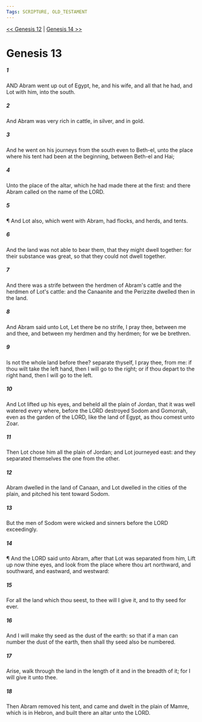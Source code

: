 ```yaml
---
Tags: SCRIPTURE, OLD_TESTAMENT
---
```


[<< Genesis 12](OLD_TESTAMENT/01_Genesis/Genesis_12.md) | [Genesis 14 >>](OLD_TESTAMENT/01_Genesis/Genesis_14.md)

# Genesis 13

##### 1

AND Abram went up out of Egypt, he, and his wife, and all that he had, and Lot with him, into the south.

##### 2

And Abram was very rich in cattle, in silver, and in gold.

##### 3

And he went on his journeys from the south even to Beth-el, unto the place where his tent had been at the beginning, between Beth-el and Hai;

##### 4

Unto the place of the altar, which he had made there at the first: and there Abram called on the name of the LORD.

##### 5

¶ And Lot also, which went with Abram, had flocks, and herds, and tents.

##### 6

And the land was not able to bear them, that they might dwell together: for their substance was great, so that they could not dwell together.

##### 7

And there was a strife between the herdmen of Abram's cattle and the herdmen of Lot's cattle: and the Canaanite and the Perizzite dwelled then in the land.

##### 8

And Abram said unto Lot, Let there be no strife, I pray thee, between me and thee, and between my herdmen and thy herdmen; for we be brethren.

##### 9

Is not the whole land before thee? separate thyself, I pray thee, from me: if thou wilt take the left hand, then I will go to the right; or if thou depart to the right hand, then I will go to the left.

##### 10

And Lot lifted up his eyes, and beheld all the plain of Jordan, that it was well watered every where, before the LORD destroyed Sodom and Gomorrah, even as the garden of the LORD, like the land of Egypt, as thou comest unto Zoar.

##### 11

Then Lot chose him all the plain of Jordan; and Lot journeyed east: and they separated themselves the one from the other.

##### 12

Abram dwelled in the land of Canaan, and Lot dwelled in the cities of the plain, and pitched his tent toward Sodom.

##### 13

But the men of Sodom were wicked and sinners before the LORD exceedingly.

##### 14

¶ And the LORD said unto Abram, after that Lot was separated from him, Lift up now thine eyes, and look from the place where thou art northward, and southward, and eastward, and westward:

##### 15

For all the land which thou seest, to thee will I give it, and to thy seed for ever.

##### 16

And I will make thy seed as the dust of the earth: so that if a man can number the dust of the earth, then shall thy seed also be numbered.

##### 17

Arise, walk through the land in the length of it and in the breadth of it; for I will give it unto thee.

##### 18

Then Abram removed his tent, and came and dwelt in the plain of Mamre, which is in Hebron, and built there an altar unto the LORD.
